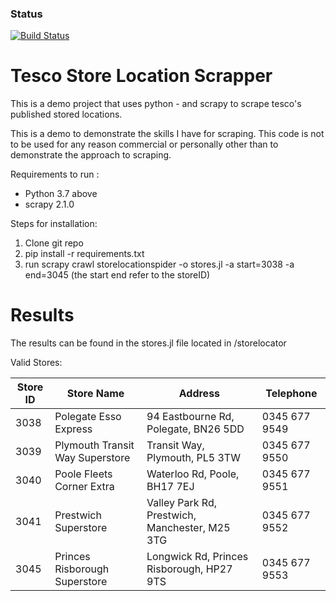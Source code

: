 
### Status
[![Build Status](https://travis-ci.com/milror00/TescoStoreLocationScraper.png)](https://travis-ci.com/milror00/TescoStoreLocationScraper.svg?branch=master)

# Tesco Store Location Scrapper

This is a demo project that uses python - and scrapy to scrape tesco's published stored locations.

This is a demo to demonstrate the skills I have for scraping. This code is not to be used for any reason commercial or personally other than to demonstrate the approach to scraping.

Requirements to run :

* Python 3.7 above
* scrapy 2.1.0



Steps for installation:

1. Clone git repo
1. pip install -r requirements.txt
1. run scrapy crawl storelocationspider -o stores.jl -a start=3038 -a end=3045
(the start end refer to the storeID)

# Results
The results can be found in the stores.jl file located in /storelocator

Valid Stores:

|Store ID |Store Name                             |Address                                |Telephone |
|---------|---------------------------------------|---------------------------------------|---------------|
|3038    |Polegate Esso Express                   |94 Eastbourne Rd, Polegate, BN26 5DD                        |0345 677 9549 | 
|3039    |Plymouth Transit Way Superstore         |Transit Way, Plymouth, PL5 3TW                              |0345 677 9550 |
|3040    |Poole Fleets Corner Extra               |Waterloo Rd, Poole, BH17 7EJ                                |0345 677 9551 | 
|3041    |Prestwich Superstore                    |Valley Park Rd, Prestwich, Manchester, M25 3TG              |0345 677 9552 | 
|3045    |Princes Risborough Superstore           |Longwick Rd, Princes Risborough, HP27 9TS                   |0345 677 9553 | 



